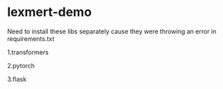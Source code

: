 # lexmert-demo
Need to install these libs separately cause they were throwing an error in requirements.txt


1.transformers

2.pytorch

3.flask
